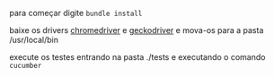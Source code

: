 para começar digite `bundle install`

baixe os drivers [chromedriver](https://sites.google.com/a/chromium.org/chromedriver/downloads) e [geckodriver](https://github.com/mozilla/geckodriver/releases) e mova-os para a pasta /usr/local/bin

execute os testes entrando na pasta ./tests e executando o comando `cucumber`